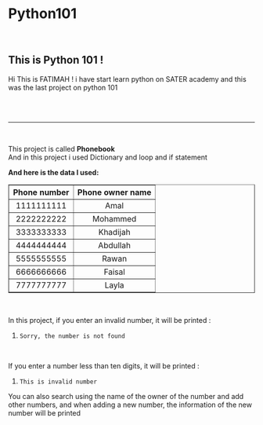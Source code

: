 # Python101
<br>
<h2>This is Python 101 !</h2>
    <p>Hi This is <a src="https://github.com/iF6M">FATIMAH</a> !
    i have start learn python on <a src=https://satr.codes/"">SATER</a> academy 
    and this was the last project on python 101 </p><br><br>
    <hr><br>
    <p>This project is called <b>Phonebook</b><br>
    And in this project i used  Dictionary and loop and if statement</p>
    <b>And here is the data I used: </b>
    <table border="1" style="text-align: center;">
            <tr>
                <th>Phone number</th>
                <th>Phone owner name</th>
            </tr>
            <tr>
                <td>1111111111</td>
                <td>Amal</td>
            </tr>
            <td>2222222222</td>
                <td>Mohammed</td>
                <tr>
                    <td>3333333333</td>
                    <td>Khadijah</td>
                </tr>
                <tr>
                    <td>4444444444</td>
                    <td>Abdullah</td>
                </tr>
                <tr>
                    <td>5555555555</td>
                    <td>Rawan</td>
                </tr>
                <tr>
                    <td>6666666666</td>
                    <td>Faisal</td>
                </tr>
                <tr>
                    <td>7777777777</td>
                    <td>Layla</td>
                </tr>
    </table><br><p>
    In this project, if you enter an invalid number, it will be printed :<br>
    <ol><li><code>Sorry, the number is not found</li></ol></code></p><br>
    <p>If you enter a number less than ten digits, it will be printed :<br>
    <ol><li><code>This is invalid number</li></ol></code></p>
    <p>You can also search using the name of the owner of the number and add other numbers, and when adding a new number, the information of the new number will be printed</p>    
    